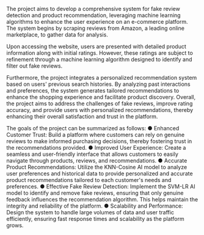 The project aims to develop a comprehensive system for fake review detection and product recommendation, leveraging machine learning algorithms to enhance the user experience on an e-commerce platform. The system begins by scraping reviews from Amazon, a leading online marketplace, to gather data for analysis. 

Upon accessing the website, users are presented with detailed product information along with initial ratings. However, these ratings are subject to refinement through a machine learning algorithm designed to identify and filter out fake reviews. 

Furthermore, the project integrates a personalized recommendation system based on users' previous search histories. By analyzing past interactions and preferences, the system generates tailored recommendations to enhance the shopping experience and facilitate product discovery. 
Overall, the project aims to address the challenges of fake reviews, improve rating accuracy, and provide users with personalized recommendations, thereby enhancing their overall satisfaction and trust in the platform. 

The goals of the project can be summarized as follows: 
● Enhanced Customer Trust: Build a platform where customers can rely on genuine reviews to make informed purchasing decisions, thereby fostering trust in the recommendations provided. 
● Improved User Experience: Create a seamless and user-friendly interface that allows customers to easily navigate through products, reviews, and recommendations. 
● Accurate Product Recommendations: Utilize the KNN-Cosine AI model to analyze user preferences and historical data to provide personalized and accurate product recommendations tailored to each customer's needs and preferences. 
●  Effective Fake Review Detection: Implement the SVM-LR AI model to identify and remove fake reviews, ensuring that only genuine feedback influences the recommendation algorithm. This helps maintain the integrity and reliability of the platform. 
● Scalability and Performance: Design the system to handle large volumes of data and user traffic efficiently, ensuring fast response times and scalability as the platform grows. 
